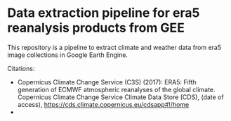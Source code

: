 # Data extraction pipeline for era5 reanalysis products from GEE

This repository is a pipeline to extract climate and weather data from era5 image collections in Google Earth Engine. 










Citations:
- Copernicus Climate Change Service (C3S) (2017): ERA5: Fifth generation of ECMWF atmospheric reanalyses of the global climate. Copernicus Climate Change Service Climate Data Store (CDS), (date of access), https://cds.climate.copernicus.eu/cdsapp#!/home
- 
